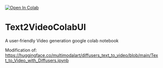 <a target="_blank" href="https:/colab.research.google.com/github/tangnatta/Text2VideoColabUI-AIB2024/blob/main/prompt2video.ipynb">
  <img src="https://colab.research.google.com/assets/colab-badge.svg" alt="Open In Colab"/>
</a>

# Text2VideoColabUI
A user-friendly Video generation google colab notebook

Modification of: https://huggingface.co/multimodalart/diffusers_text_to_video/blob/main/Text_to_Video_with_Diffusers.ipynb
